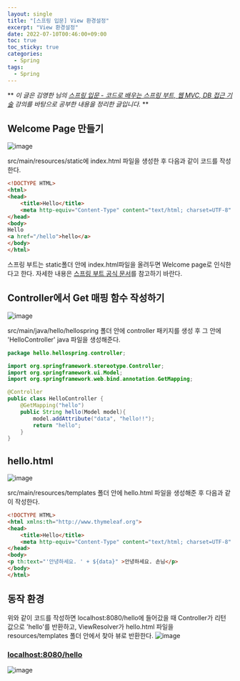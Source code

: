 ```yaml
---
layout: single
title: "[스프링 입문] View 환경설정"
excerpt: "View 환경설정"
date: 2022-07-10T00:46:00+09:00
toc: true
toc_sticky: true
categories:
  - Spring
tags:
  - Spring
---
```

**
*이 글은 김영한 님의 [스프링 입문 - 코드로 배우는 스프링 부트, 웹 MVC, DB 접근 기술](https://www.inflearn.com/course/%EC%8A%A4%ED%94%84%EB%A7%81-%EC%9E%85%EB%AC%B8-%EC%8A%A4%ED%94%84%EB%A7%81%EB%B6%80%ED%8A%B8) 강의를 바탕으로 공부한 내용을 정리한 글입니다.*
**

## Welcome Page 만들기
![image](https://user-images.githubusercontent.com/60471550/178111556-d940ef2e-defd-4720-956e-60900a9adf06.png)

src/main/resources/static에 index.html 파일을 생성한 후 다음과 같이 코드를 작성한다.
```html
<!DOCTYPE HTML>
<html>
<head>
    <title>Hello</title>
    <meta http-equiv="Content-Type" content="text/html; charset=UTF-8" />
</head>
<body>
Hello
<a href="/hello">hello</a>
</body>
</html>
```
스프링 부트는 static폴더 안에 index.html파일을 올려두면 Welcome page로 인식한다고 한다. 자세한 내용은 [스프링 부트 공식 문서](https://docs.spring.io/spring-boot/docs/2.3.1.RELEASE/reference/html/spring-boot-features.html#boot-features-spring-mvc-welcome-page)를 참고하기 바란다.

## Controller에서 Get 매핑 함수 작성하기
![image](https://user-images.githubusercontent.com/60471550/178111894-3f810cd1-f868-4a16-82ca-13556d53c424.png)

src/main/java/hello/hellospring 폴더 안에 controller 패키지를 생성 후 그 안에 'HelloController' java 파일을 생성해준다.

```java
package hello.hellospring.controller;

import org.springframework.stereotype.Controller;
import org.springframework.ui.Model;
import org.springframework.web.bind.annotation.GetMapping;

@Controller
public class HelloController {
    @GetMapping("hello")
    public String hello(Model model){
        model.addAttribute("data", "hello!!");
        return "hello";
    }
}
```

## hello.html
![image](https://user-images.githubusercontent.com/60471550/178112608-c22d8a3e-29c9-45cb-9faa-8278b00bd348.png)

src/main/resources/templates 폴더 안에 hello.html 파일을 생성해준 후 다음과 같이 작성한다.
```html
<!DOCTYPE HTML>
<html xmlns:th="http://www.thymeleaf.org">
<head>
    <title>Hello</title>
    <meta http-equiv="Content-Type" content="text/html; charset=UTF-8" />
</head>
<body>
<p th:text="'안녕하세요. ' + ${data}" >안녕하세요. 손님</p>
</body>
</html>
```
## 동작 환경
위와 같이 코드를 작성하면 localhost:8080/hello에 들어갔을 때 Controller가 리턴 값으로 'hello'를 반환하고, ViewResolver가 hello.html 파일을 resources/templates 폴더 안에서 찾아 뷰로 반환한다.
![image](https://user-images.githubusercontent.com/60471550/178112420-587597bb-e2c1-4b32-a7e3-43d1e6cb1e9f.png)
### [localhost:8080/hello](http://localhost:8080/hello)
![image](https://user-images.githubusercontent.com/60471550/178112809-357db65e-9881-4b41-9ca2-896f3f3f5dd6.png)